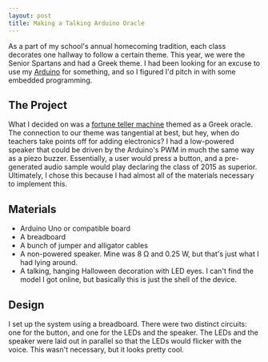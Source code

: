 ```yaml
---
layout: post
title: Making a Talking Arduino Oracle
---
```



As a part of my school's annual homecoming tradition, each class decorates one hallway to follow a certain theme. This year, we were the Senior Spartans and had a Greek theme. I had been looking for an excuse to use my [Arduino](http://www.arduino.cc/) for something, and so I figured I'd pitch in with some embedded programming.

## The Project
What I decided on was a [fortune teller machine](http://en.wikipedia.org/wiki/Fortune_teller_machine) themed as a Greek oracle. The connection to our theme was tangential at best, but hey, when do teachers take points off for adding electronics? I had a low-powered speaker that could be driven by the Arduino's PWM in much the same way as a piezo buzzer. Essentially, a user would press a button, and a pre-generated audio sample would play declaring the class of 2015 as superior. Ultimately, I chose this because I had almost all of the materials necessary to implement this.

## Materials
* Arduino Uno or compatible board
* A breadboard
* A bunch of jumper and alligator cables
* A non-powered speaker. Mine was 8 &#8486; and 0.25 W, but that's just what I had lying around.
* A talking, hanging Halloween decoration with LED eyes. I can't find the model I got online, but basically this is just the shell of the device.

## Design
I set up the system using a breadboard. There were two distinct circuits: one for the button, and one for the LEDs and the speaker. The LEDs and the speaker were laid out in parallel so that the LEDs would flicker with the voice. This wasn't necessary, but it looks pretty cool.


